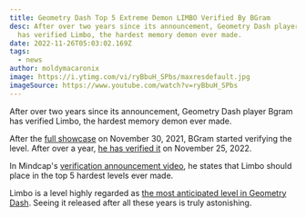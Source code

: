 ```yaml
---
title: Geometry Dash Top 5 Extreme Demon LIMBO Verified By BGram
desc: After over two years since its announcement, Geometry Dash player Bgram
  has verified Limbo, the hardest memory demon ever made.
date: 2022-11-26T05:03:02.169Z
tags:
  - news
author: moldymacaronix
image: https://i.ytimg.com/vi/ryBbuH_SPbs/maxresdefault.jpg
imageSource: https://www.youtube.com/watch?v=ryBbuH_SPbs
---
```

After over two years since its announcement, Geometry Dash player Bgram has verified Limbo, the hardest memory demon ever made.

After the [full showcase](https://www.youtube.com/watch?v=ryBbuH_SPbs) on November 30, 2021, BGram started verifying the level. After over a year, [he has verified it](https://www.youtube.com/watch?v=kXYMbaMVOZg) on November 25, 2022.

In Mindcap's [verification announcement video](https://www.youtube.com/watch?v=dtKV9uSa5jQ), he states that Limbo should place in the top 5 hardest levels ever made.

L﻿imbo is a level highly regarded as [the most anticipated level in Geometry Dash](/posts/limbo-analysis/). Seeing it released after all these years is truly astonishing.